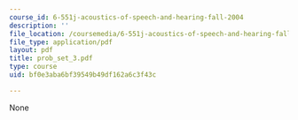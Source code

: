 ```yaml
---
course_id: 6-551j-acoustics-of-speech-and-hearing-fall-2004
description: ''
file_location: /coursemedia/6-551j-acoustics-of-speech-and-hearing-fall-2004/bf0e3aba6bf39549b49df162a6c3f43c_prob_set_3.pdf
file_type: application/pdf
layout: pdf
title: prob_set_3.pdf
type: course
uid: bf0e3aba6bf39549b49df162a6c3f43c

---
```

None